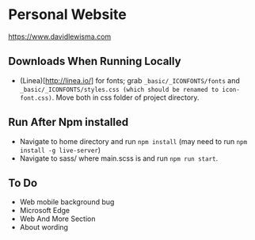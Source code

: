 # Personal Website

https://www.davidlewisma.com

## Downloads When Running Locally

- (Linea)[http://linea.io/] for fonts; grab `_basic/_ICONFONTS/fonts` and `_basic/_ICONFONTS/styles.css (which should be renamed to icon-font.css)`. Move both in css folder of project directory.

## Run After Npm installed

- Navigate to home directory and run `npm install` (may need to run `npm install -g live-server`)
- Navigate to sass/ where main.scss is and run `npm run start`.

## To Do
- Web mobile background bug
- Microsoft Edge
- Web And More Section
- About wording
